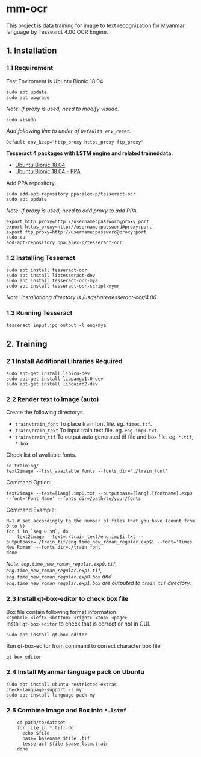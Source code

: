 # mm-ocr

This project is data training for image to text recognization for Myanmar language by Tessearct 4.00 OCR Engine. 

## 1. Installation

### 1.1 Requirement

Test Enviroment is Ubuntu Bionic 18.04.

    sudo apt update
    sudo apt upgrade

*Note: If proxy is used, need to modify visudo.*

    sudo visudo
    
*Add following line to under of `Defaults env_reset`.*

    Default env_keep="http_proxy https_proxy ftp_proxy"
    
**Tesseract 4 packages with LSTM engine and related traineddata.**

* [Ubuntu Bionic 18.04](https://packages.ubuntu.com/bionic/tesseract-ocr-all) 
* [Ubuntu Bionic 18.04 - PPA ](https://launchpad.net/~alex-p/+archive/ubuntu/tesseract-ocr?field.series_filter=bionic)

Add PPA repository.

    sudo add-apt-repository ppa:alex-p/tesseract-ocr
    sudo apt update
    
*Note: If proxy is used, need to add proxy to add PPA.*

    export http_proxy=http://username:password@proxy:port
    export https_proxy=http://username:password@proxy:port
    export ftp_proxy=http://username:password@proxy:port
    sudo su
    add-apt-repository ppa:alex-p/tesseract-ocr

### 1.2 Installing Tesseract

    sudo apt install tesseract-ocr
    sudo apt install libtesseract-dev
    sudo apt install tesseract-ocr-mya
    sudo apt install tesseract-ocr-script-mymr
    
*Note: Installationg directory is /usr/share/tesseract-ocr/4.00*
    
### 1.3 Running Tesseract

    tesseract input.jpg output -l eng+mya
    
## 2. Training

### 2.1 Install Additional Libraries Required

    sudo apt-get install libicu-dev
    sudo apt-get install libpango1.0-dev
    sudo apt-get install libcairo2-dev
    
### 2.2 Render text to image (auto)

Create the following directorys.

- `train\train_font` To place train font file. eg. `times.ttf`.
- `train\train_text` To input train text file. eg. `eng.imp0.txt`.
- `train\train_tif`  To output auto generated tif file and box file. eg. `*.tif`, `*.box`

Check list of avaliable fonts.

    cd training/
    text2image --list_available_fonts --fonts_dir='./train_font'

Command Option:

    text2image --text=[lang].imp0.txt --outputbase=[lang].[fontname].exp0 --font='Font Name' --fonts_dir=/path/to/your/fonts

Command Example:
```Shell
N=1 # set accordingly to the number of files that you have (count from 0 to N)
for i in `seq 0 $N`; do
    text2image --text=./train_text/eng.imp$i.txt --outputbase=./train_tif/eng.time_new_roman_regular.exp$i --font='Times New Roman' --fonts_dir=./train_font
done
```
*Note: `eng.time_new_roman_regular.exp0.tif`, `eng.time_new_roman_regular.exp1.tif`, `eng.time_new_roman_regular.exp0.box` and `eng.time_new_roman_regular.exp1.box` are outputed to `train_tif` directory.*

### 2.3 Install qt-box-editor to check box file

Box file contain following format information.</br> 
`<symbol> <left> <bottom> <right> <top> <page>`</br>
Install `qt-box-editor` to check that is correct or not in GUI.

    sudo apt install qt-box-editor

Run qt-box-editor from command to correct character box file

    qt-box-editor
    
### 2.4 Install Myanmar language pack on Ubuntu

    sudo apt install ubuntu-restricted-extras
    check-language-support -l my
    sudo apt install language-pack-my
    
### 2.5 Combine Image and Box into `*.lstmf`
```shell
    cd path/to/dataset
    for file in *.tif; do
      echo $file
      base=`basename $file .tif`
      tesseract $file $base lstm.train
    done
```

